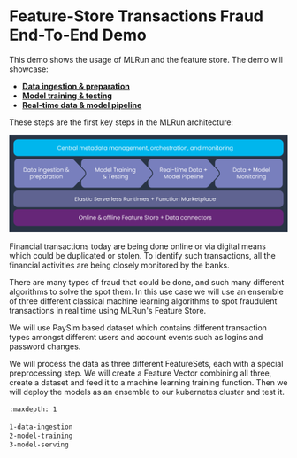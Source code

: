 # Feature-Store Transactions Fraud End-To-End Demo

This demo shows the usage of MLRun and the feature store. The demo will showcase:
- [**Data ingestion & preparation**](./1-data-ingestion.ipynb)
- [**Model training & testing**](./2-model-training.ipynb)
- [**Real-time data & model pipeline**](./3-model-serving.ipynb)

These steps are the first key steps in the MLRun architecture:

![MLRun Architecture](../../_static/images/mlrun-architecture.png)

Financial transactions today are being done online or via digital means which could be duplicated or stolen.
To identify such transactions, all the financial activities are being closely monitored by the banks.

There are many types of fraud that could be done, and such many different algorithms to solve the spot them.
In this use case we will use an ensemble of three different classical machine learning algorithms to spot fraudulent transactions in real time using MLRun's Feature Store.

We will use PaySim based dataset which contains different transaction types amongst different users and account events such as logins and password changes.

We will process the data as three different FeatureSets, each with a special preprocessing step.
We will create a Feature Vector combining all three, create a dataset and feed it to a machine learning training function.
Then we will deploy the models as an ensemble to our kubernetes cluster and test it.

```{toctree}
:maxdepth: 1

1-data-ingestion
2-model-training
3-model-serving
```